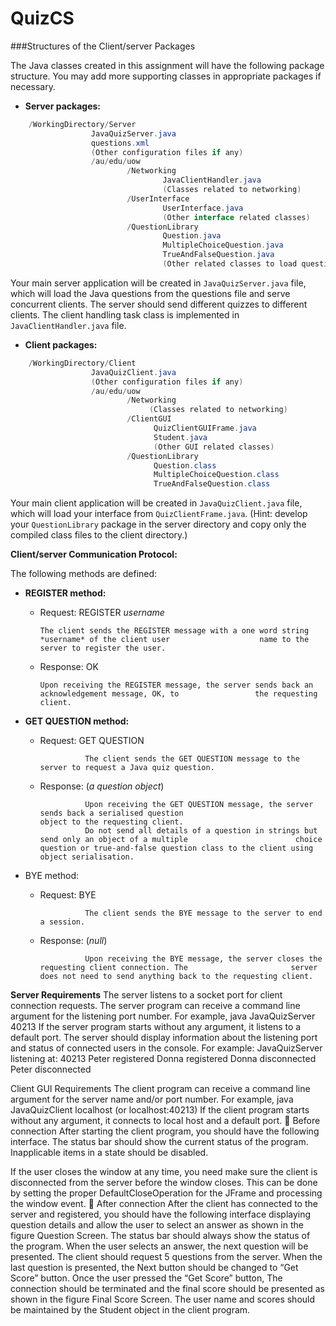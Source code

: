QuizCS
=====================
###Structures of the Client/server Packages


The Java classes created in this assignment will have the following package structure. You may add more supporting classes in appropriate packages if necessary.


+ **Server packages:**

```Java
    /WorkingDirectory/Server
                  JavaQuizServer.java
                  questions.xml
                  (Other configuration files if any)
                  /au/edu/uow
                          /Networking
                                  JavaClientHandler.java
                                  (Classes related to networking)
                          /UserInterface
                                  UserInterface.java
                                  (Other interface related classes)
                          /QuestionLibrary
                                  Question.java
                                  MultipleChoiceQuestion.java
                                  TrueAndFalseQuestion.java
                                  (Other related classes to load questions)
```

Your main server application will be created in `JavaQuizServer.java` file, which will load the Java questions from the questions file and serve concurrent clients. The server should send different quizzes to different clients. The client handling task class is implemented in `JavaClientHandler.java` file.

+ **Client packages:**

```Java
    /WorkingDirectory/Client
                  JavaQuizClient.java
                  (Other configuration files if any)
                  /au/edu/uow
                          /Networking
                               (Classes related to networking)
                          /ClientGUI
                                QuizClientGUIFrame.java
                                Student.java
                                (Other GUI related classes)
                          /QuestionLibrary
                                Question.class
                                MultipleChoiceQuestion.class
                                TrueAndFalseQuestion.class
```

Your main client application will be created in `JavaQuizClient.java` file, which will load your interface from `QuizClientFrame.java`. (Hint: develop your `QuestionLibrary` package in the server directory and copy only the compiled class files to the client directory.)


**Client/server Communication Protocol:**


The following methods are defined:


+ **REGISTER method:**

  -  Request: REGISTER *username*  
  

         The client sends the REGISTER message with a one word string *username* of the client user                    name to the server to register the user.
                
                
   - Response: OK
  
   
         Upon receiving the REGISTER message, the server sends back an acknowledgement message, OK, to                 the requesting client.
                
                
+ **GET QUESTION method:**
    - Request: GET QUESTION 
    

                    The client sends the GET QUESTION message to the server to request a Java quiz question.


    - Response: (*a question object*)
    
    
                    Upon receiving the GET QUESTION message, the server sends back a serialised question                          object to the requesting client.
                    Do not send all details of a question in strings but send only an object of a multiple                        choice question or true-and-false question class to the client using object serialisation.
                    
+ BYE method:

    - Request: BYE
    
    
                    The client sends the BYE message to the server to end a session.
                    
                    
    - Response: (*null*)
    
    
                    Upon receiving the BYE message, the server closes the requesting client connection. The                       server does not need to send anything back to the requesting client.


**Server Requirements**
The server listens to a socket port for client connection requests. The server program can receive a command line argument for the listening port number. For example,
java JavaQuizServer 40213
If the server program starts without any argument, it listens to a default port.
The server should display information about the listening port and status of connected users in the console. For example:
JavaQuizServer listening at: 40213
Peter registered
Donna registered
Donna disconnected
Peter disconnected

Client GUI Requirements
The client program can receive a command line argument for the server name and/or port number. For example,
java JavaQuizClient localhost (or localhost:40213)
If the client program starts without any argument, it connects to local host and a default port.
 Before connection
After starting the client program, you should have the following interface. The status bar should show the current status of the program. Inapplicable items in a state should be disabled.

If the user closes the window at any time, you need make sure the client is disconnected from the server before the window closes. This can be done by setting the proper DefaultCloseOperation for the JFrame and processing the window event.
 After connection
After the client has connected to the server and registered, you should have the following interface displaying question details and allow the user to select an answer as shown in the figure Question Screen.
The status bar should always show the status of the program.
When the user selects an answer, the next question will be presented. The client should request 5 questions from the server.
When the last question is presented, the Next button should be changed to “Get Score” button.
Once the user pressed the “Get Score” button, The connection should be terminated and the final score should be presented as shown in the figure Final Score Screen.
The user name and scores should be maintained by the Student object in the client program.
